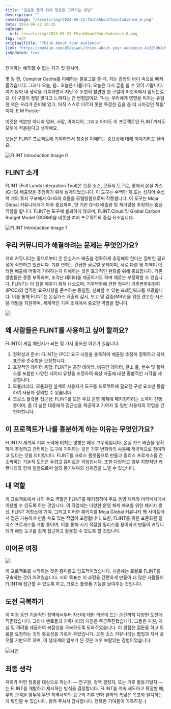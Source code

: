 ```yaml
---
title: "관심을 끌기 위해 청중을 고려하는 방법"
description: ""
coverImage: "/assets/img/2024-06-22-ThinkAboutYourAudience_0.png"
date: 2024-06-22 16:25
ogImage:
  url: /assets/img/2024-06-22-ThinkAboutYourAudience_0.png
tag: Tech
originalTitle: "Think About Your Audience"
link: "https://medium.com/@SiziweL/think-about-your-audience-4c3259b1d9bd"
isUpdated: true
---
```


친애하는 예측할 수 없는 자기 짓 펜시어,

몇 일 전, Compiler Cache를 이해하는 블로그를 쓸 때, 저는 감정의 바다 속으로 빠져들었습니다. 그러나 오늘, 음.. 오늘은 다릅니다. 오늘은 다시 글을 쓸 수 있어 기쁩니다. 여기 앉아 내 생각을 기록하면서 지난 주 우연히 발견한 한 구절이 머릿속에서 맴도는걸요. 이 구절이 정말 맞다고 느껴지는 건 변함없어요: "나는 우리에게 영향을 미치는 유일한 책은 우리가 준비돼 있고, 아직 스스로 이르지 못한 특정한 길을 좀 더 나아갔던 책들" 이다. E M Forster

이것은 책뿐만 아니라 영화, 사람, 아이디어, 그리고 아마도 이 프로젝트인 FLINT까지도 모두에 적용된다고 생각해요.

오늘은 FLINT 프로젝트에 기여하면서 청중을 이해하는 중요성에 대해 이야기하고 싶어요.

<div class="content-ad"></div>

![FLINT Introduction Image 0](/assets/img/2024-06-22-ThinkAboutYourAudience_0.png)

## FLINT 소개

FLINT (Full Lands Integration Tool)은 오픈 소스, 모듈식 도구로, 땅에서 온실 가스(GHG) 배출량을 추정하기 위해 설계되었습니다. 이 도구는 수백만 개 또는 심지어 수십억 개의 토지 구포에서 GHG의 흐름을 모델링함으로써 작동합니다. 이 도구는 Moja Global 커뮤니티에게 아주 중요하며, 땅 기반 GHG 배출량 및 제거량을 추정하는 중심 역할을 합니다. FLINT는 도구에 불과하지 않으며, FLINT.Cloud 및 Global Carbon Budget Model (GCBM)을 비롯한 여러 프로젝트의 중심 요소입니다.

![FLINT Introduction Image 1](/assets/img/2024-06-22-ThinkAboutYourAudience_1.png)

<div class="content-ad"></div>

## 우리 커뮤니티가 해결하려는 문제는 무엇인가요?

저희 커뮤니티는 땅으로부터 온 온실가스 배출을 정확하게 추정해야 한다는 절박한 필요성에 직면하고 있습니다. 기후 변화는 긴급한 글로벌 문제이며, 서로 다른 땅 지역이 이러한 배출에 어떻게 기여하는지 이해하는 것은 효과적인 완화를 위해 중요합니다. 기존 방법들은 종종 부족하며, 조각난 데이터를 제공하기도 하며 때로는 부정확할 수 있습니다. FLINT는 이 갭을 메우기 위해 나섰으며, 기후변화에 관한 정부간 기후변화위원회(IPCC)의 엄격한 요구사항을 준수하는 통일된, 신뢰할 수 있는 프레임워크를 제공합니다. 이를 통해 FLINT는 온실가스 배출의 감시, 보고 및 검증(MRV)을 위한 견고한 시스템 개발을 지원하며, 세계적인 기후 조치에서 중요한 역할을 합니다.

<img src="/assets/img/2024-06-22-ThinkAboutYourAudience_2.png" />

## 왜 사람들은 FLINT를 사용하고 싶어 할까요?

<div class="content-ad"></div>

FLINT이 게임 체인저가 되는 몇 가지 중요한 이유가 있습니다:

1. 정확성과 준수: FLINT는 IPCC 요구 사항을 충족하여 배출량 추정이 정확하고 국제 표준을 준수함을 보장합니다.
2. 포괄적인 데이터 통합: FLINT는 공간 데이터, 비공간 데이터, 탄소 풀, 변수 및 플럭스를 포함한 다양한 데이터 유형을 조정하여 육상 배출에 대한 종합적인 시각을 제공합니다.
3. 모듈러리티: 모듈화된 설계로 사용자가 도구를 프로젝트에 필요한 구성 요소만 통합하여 사용자 정의할 수 있습니다.
4. 크로스 플랫폼 접근성: FLINT를 모든 주요 운영 체제에 패키징하려는 노력이 진행 중이며, 좀 더 넓은 대중에게 접근성을 제공하고 기여자 및 일반 사용자의 작업을 간편화합니다.

## 이 프로젝트가 나를 흥분하게 하는 이유는 무엇인가요?

FLINT가 세계적 기후 노력에 미치는 영향은 매우 고무적입니다. 온실 가스 배출을 정확하게 추정하고 관리하는 도구에 기여하는 것은 기후 변화와의 싸움에 적극적으로 참여하고 있다는 것을 의미합니다. FLINT를 크로스 플랫폼으로 만들고 릴리스 프로세스를 간소화하는 기술적 도전은 두렵고 흥미로운 과정입니다. 또한 다양하고 임무 지향적인 커뮤니티와 함께 일함으로써 일의 동기부여와 성취감을 느낄 수 있습니다.

<div class="content-ad"></div>

## 내 역할

이 프로젝트에서 나의 주요 역할은 FLINT를 패키징하여 주요 운영 체제와 아키텍처에서 이용할 수 있도록 하는 것입니다. 이 작업에는 다양한 운영 체제 배포를 위한 패키지 생성, FLINT 저장소에 기여, 그리고 이러한 패키지를 Moja Global 커뮤니티 웹 사이트에서 접근 가능하게 만들 수도 있는 작업이 포함됩니다. 또한, FLINT를 위한 표준화된 릴리스 프로세스를 개발 중이며, 이를 통해 시기 적절한 릴리스를 용이하게 만들어 커뮤니티가 해당 도구를 쉽게 접근하고 활용할 수 있도록 할 것입니다.

## 이어온 여정

<img src="/assets/img/2024-06-22-ThinkAboutYourAudience_3.png" />

<div class="content-ad"></div>

이 프로젝트를 시작하는 것은 흥미롭고 압도적이었습니다. 처음에는 로컬로 FLINT를 구축하는 것이 어려웠습니다. 저의 목표는 이 과정을 간편하게 만들어 더 많은 사람들이 FLINT에 접근할 수 있도록 하고, 크로스 플랫폼 기능을 보여주는 것입니다.

## 도전 극복하기

이 여정 동안 기술적인 장벽에서부터 자신에 대한 의문이 드는 순간까지 다양한 도전에 직면했습니다. 그러나 멘토들과 커뮤니티의 지원은 무궁무진했습니다. 그들은 자원, 지침 및 격려를 제공하여 복잡성을 극복하도록 도와주었습니다. 이 경험은 질문을 하고 도움을 요청하는 것의 중요성을 가르쳐 주었습니다. 오픈 소스 커뮤니티는 협업과 지식 공유를 기반으로 하며, 이 생태계의 일부가 된 것은 매우 보람있는 경험이었습니다.

![사진](/assets/img/2024-06-22-ThinkAboutYourAudience_4.png)

<div class="content-ad"></div>

## 최종 생각

저희가 어떤 청중을 대상으로 하는지 — 연구원, 정책 결정자, 또는 기후 활동가일지 — 는 FLINT를 개발하고 제시하는 방식을 결정합니다. FLINT를 계속 쇄도하고 확장할 때, 우리 관객을 염두에 두면 지역사회의 요구와 기후 변화 완화의 폭넓은 목표와 일치하는지 확인할 수 있습니다. 읽어 주셔서 감사합니다. 행복한 기여들이 가득하길 :)
